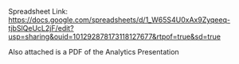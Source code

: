 Spreadsheet Link: https://docs.google.com/spreadsheets/d/1_W65S4U0xAx9Zyqeeq-tjbSlQeUcL2jF/edit?usp=sharing&ouid=101292878173118127677&rtpof=true&sd=true

Also attached is a PDF of the Analytics Presentation
